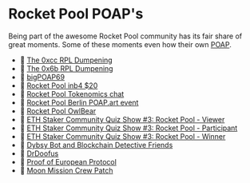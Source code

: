 # Rocket Pool POAP's

Being part of the awesome Rocket Pool community has its fair share of great moments. Some of these moments even how their own [POAP](https://www.poap.xyz/). 

* :1st_place_medal: [The 0xcc RPL Dumpening](https://poap.gallery/event/1161)
* :1st_place_medal: [The 0x6b RPL Dumpening](https://poap.gallery/event/1616)
* :1st_place_medal: [bigPOAP69](https://poap.gallery/event/1595)
* :1st_place_medal: [Rocket Pool inb4 $20](https://poap.gallery/event/1654)
* :1st_place_medal: [Rocket Pool Tokenomics chat](https://poap.gallery/event/1656)
* :1st_place_medal: [Rocket Pool Berlin POAP.art event](https://poap.gallery/event/1685)
* :1st_place_medal: [Rocket Pool OwlBear](https://poap.gallery/event/1818)
* :1st_place_medal: [ETH Staker Community Quiz Show #3: Rocket Pool - Viewer](https://poap.gallery/event/1214)
* :1st_place_medal: [ETH Staker Community Quiz Show #3: Rocket Pool - Participant](https://poap.gallery/event/1215)
* :1st_place_medal: [ETH Staker Community Quiz Show #3: Rocket Pool - Winner](https://poap.gallery/event/1216)
* :1st_place_medal: [Dybsy Bot and Blockchain Detective Friends](https://poap.gallery/event/1769)
* :1st_place_medal: [DrDoofus](https://poap.gallery/event/1926)
* :1st_place_medal: [Proof of European Protocol](https://poap.gallery/event/2092)
* :1st_place_medal: [Moon Mission Crew Patch](https://poap.gallery/event/2334)
